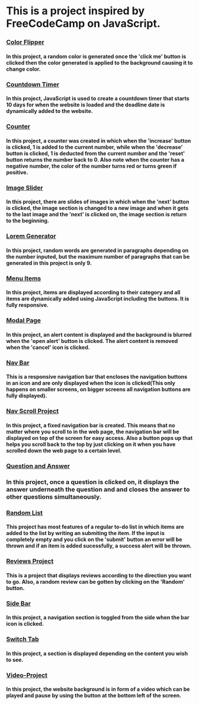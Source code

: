 # This is a project inspired by FreeCodeCamp on JavaScript.

### [Color Flipper](./Color-Flipper)
#### In this project, a random color is generated once the 'click me' button is clicked then the color generated is applied to the background causing it to change color.

### [Countdown Timer](./Countdown-Timer)
#### In this project, JavaScript is used to create a countdown timer that starts 10 days for when the website is loaded and the deadline date is dynamically added to the website.

### [Counter](./Counter)
#### In this project, a counter was created in which when the 'increase' button is clicked, 1 is added to the current number, while when the 'decrease' button is clicked, 1 is deducted from the current number and the 'reset' button returns the number back to 0. Also note when the counter has a negative number, the color of the number turns red or turns green if positive.

### [Image Slider](./Image-Slider)
#### In this project, there are slides of images in which when the 'next' button is clicked, the image section is changed to a new image and when it gets to the last image and the 'next' is clicked on, the image section is return to the beginning.

### [Lorem Generator](./Lorem-generator)
#### In this project, random words are generated in paragraphs depending on the number inputed, but the maximum number of paragraphs that can be generated in this project is only 9.

### [Menu Items](./Menu-Items)
#### In this project, items are displayed according to their category and all items are dynamically added using JavaScript including the buttons. It is fully responsive.

### [Modal Page](./Modal-page)
#### In this project, an alert content is displayed and the background is blurred when the 'open alert' button is clicked. The alert content is removed when the 'cancel' icon is clicked.

### [Nav Bar](./Nav-Bar)
#### This is a responsive navigation bar that encloses the navigation buttons in an icon and are only displayed when the icon is clicked(This only happens on smaller screens, on bigger screens all navigation buttons are fully displayed).

### [Nav Scroll Project](./Nav-Scroll-Project)
#### In this project, a fixed navigation bar is created. This means that no matter where you scroll to in the web page, the navigation bar will be displayed on top of the screen for easy access. Also a button pops up that helps you scroll back to the top by just clicking on it when you have scrolled down the web page to a certain level.

### [Question and Answer](./Question-and-answer)
### In this project, once a question is clicked on, it displays the answer underneath the question and and closes the answer to other questions simultaneously.

### [Random List](./Random-List)
#### This project has most features of a regular to-do list in which items are added to the list by writing an submiting the item. If the input is completely empty and you click on the 'submit' button an error will be thrown and if an item is added sucessfully, a success alert will be thrown.

### [Reviews Project](./Reviews-Project)
#### This is a project that displays reviews according to the direction you want to go. Also, a random review can be gotten by clicking on the 'Random' button.

### [Side Bar](./Side-Bar)
#### In this project, a navigation section is toggled from the side when the bar icon is clicked.

### [Switch Tab](./Switch-Tab)
#### In this project, a section is displayed depending on the content you wish to see.

### [Video-Project](./Video-Project)
#### In this project, the website background is in form of a video which can be played and pause by using the button at the bottom left of the screen.
